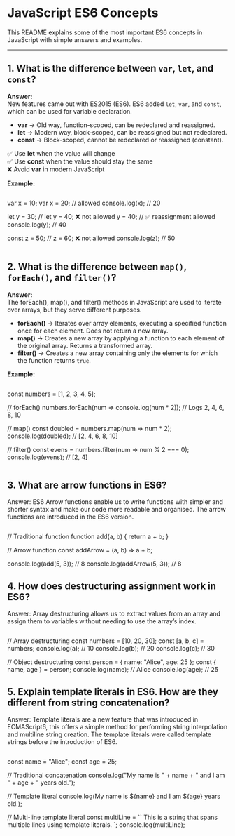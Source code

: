 # JavaScript ES6 Concepts

This README explains some of the most important ES6 concepts in JavaScript with simple answers and examples.

---

## 1. What is the difference between `var`, `let`, and `const`?

**Answer:**  
New features came out with ES2015 (ES6). ES6 added `let`, `var`, and `const`, which can be used for variable declaration.  

- **var** → Old way, function-scoped, can be redeclared and reassigned.  
- **let** → Modern way, block-scoped, can be reassigned but not redeclared.  
- **const** → Block-scoped, cannot be redeclared or reassigned (constant).  

✅ Use **let** when the value will change  
✅ Use **const** when the value should stay the same  
❌ Avoid **var** in modern JavaScript  

**Example:**
```js
```
var x = 10;
var x = 20; // allowed
console.log(x); // 20

let y = 30;
// let y = 40; ❌ not allowed
y = 40; // ✅ reassignment allowed
console.log(y); // 40

const z = 50;
// z = 60; ❌ not allowed
console.log(z); // 50
```
```
## 2. What is the difference between `map()`, `forEach()`, and `filter()`?

**Answer:**  
The forEach(), map(), and filter() methods in JavaScript are used to iterate over arrays, but they serve different purposes.  

- **forEach()** → Iterates over array elements, executing a specified function once for each element. Does not return a new array.  
- **map()** → Creates a new array by applying a function to each element of the original array. Returns a transformed array.  
- **filter()** → Creates a new array containing only the elements for which the function returns `true`.  

**Example:**
```js
```
const numbers = [1, 2, 3, 4, 5];

// forEach()
numbers.forEach(num => console.log(num * 2)); // Logs 2, 4, 6, 8, 10

// map()
const doubled = numbers.map(num => num * 2);
console.log(doubled); // [2, 4, 6, 8, 10]

// filter()
const evens = numbers.filter(num => num % 2 === 0);
console.log(evens); // [2, 4]
```
```
## 3. What are arrow functions in ES6?
Answer: ES6 Arrow functions enable us to write functions with simpler and shorter syntax and make our code more readable and organised. The arrow functions are introduced in the ES6 version.
```
```
// Traditional function
function add(a, b) {
  return a + b;
}

// Arrow function
const addArrow = (a, b) => a + b;

console.log(add(5, 3));     // 8
console.log(addArrow(5, 3)); // 8

## 4. How does destructuring assignment work in ES6?
Answer: Array destructuring allows us to extract values from an array and assign them to variables without needing to use the array’s index.
```
```
// Array destructuring
const numbers = [10, 20, 30];
const [a, b, c] = numbers;
console.log(a); // 10
console.log(b); // 20
console.log(c); // 30

// Object destructuring
const person = { name: "Alice", age: 25 };
const { name, age } = person;
console.log(name); // Alice
console.log(age);  // 25


## 5. Explain template literals in ES6. How are they different from string concatenation?
Answer: Template literals are a new feature that was introduced in ECMAScript6, this offers a simple method for performing string interpolation and multiline string creation. The template literals were called template strings before the introduction of ES6.
```
```
const name = "Alice";
const age = 25;

// Traditional concatenation
console.log("My name is " + name + " and I am " + age + " years old.");

// Template literal
console.log(My name is ${name} and I am ${age} years old.);


// Multi-line template literal
const multiLine = ``
This is a string
that spans multiple lines
using template literals.
`;
console.log(multiLine);

```
```
